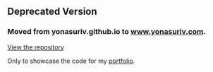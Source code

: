 ## Deprecated Version
### Moved from yonasuriv.github.io to www.yonasuriv.com.

[View the repository](https://www.github.com/yonasuriv.github.io/)

Only to showcase the code for my [portfolio](https://github.com/yonasuriv/portfolio).
